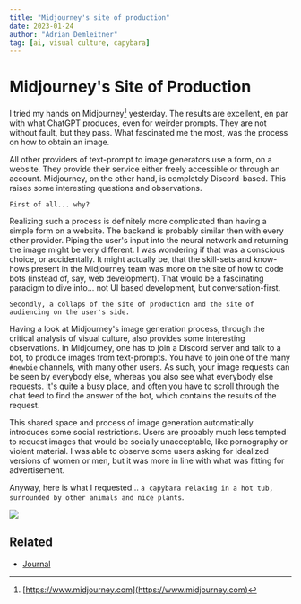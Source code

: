 ```yaml
---
title: "Midjourney's site of production"
date: 2023-01-24
author: "Adrian Demleitner"
tag: [ai, visual culture, capybara]
---
```

# Midjourney's Site of Production
I tried my hands on Midjourney[^1] yesterday. The results are excellent, en par with what ChatGPT produces, even for weirder prompts. They are not without fault, but they pass. What fascinated me the most, was the process on how to obtain an image. 

All other providers of text-prompt to image generators use a form, on a website. They provide their service either freely accessible or through an account. Midjourney, on the other hand, is completely Discord-based. This raises some interesting questions and observations.

```First of all... why?```

Realizing such a process is definitely more complicated than having a simple form on a website. The backend is probably similar then with every other provider. Piping the user's input into the neural network and returning the image might be very different. I was wondering if that was a conscious choice, or accidentally. It might actually be, that the skill-sets and know-hows present in the Midjourney team was more on the site of how to code bots (instead of, say, web development). That would be a fascinating paradigm to dive into… not UI based development, but conversation-first.

```Secondly, a collaps of the site of production and the site of audiencing on the user's side.``` 

Having a look at Midjourney's image generation process, through the critical analysis of visual culture, also provides some interesting observations. In Midjourney, one has to join a Discord server and talk to a bot, to produce images from text-prompts. You have to join one of the many `#newbie` channels, with many other users. As such, your image requests can be seen by everybody else, whereas you also see what everybody else requests. It's quite a busy place, and often you have to scroll through the chat feed to find the answer of the bot, which contains the results of the request.

This shared space and process of image generation automatically introduces some social restrictions. Users are probably much less tempted to request images that would be socially unacceptable, like pornography or violent material. I was able to observe some users asking for idealized versions of women or men, but it was more in line with what was fitting for advertisement.

Anyway, here is what I requested… `a capybara relaxing in a hot tub, surrounded by other animals and nice plants`.

![](assets/thgie_A_capybara_and_an_isopod_are_relaxing_in_a_hot_tub_surrou_592f146f-d57d-4bf9-a613-fa9671fb9369.png)

## Related
- [Journal](pages/journal.md)

[^1]: [https://www.midjourney.com](https://www.midjourney.com)